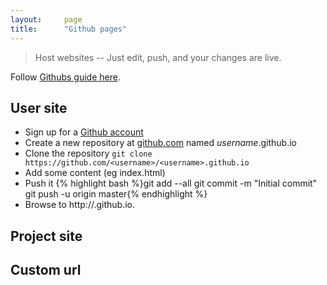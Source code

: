 ```yaml
---
layout:     page
title:      "Github pages"
---
```


>Host websites -- Just edit, push, and your changes are live.

Follow [Githubs guide here](https://pages.github.com/).

User site
----------

* Sign up for a [Github account](https://github.com/)
* Create a new repository at [github.com](https://github.com/new) named _username_.github.io
* Clone the repository `git clone https://github.com/<username>/<username>.github.io`
* Add some content (eg index.html)
* Push it 
{% highlight bash %}git add --all
git commit -m "Initial commit"
git push -u origin master{% endhighlight %}
* Browse to http://<username>.github.io.

Project site
------------



Custom url
----------
